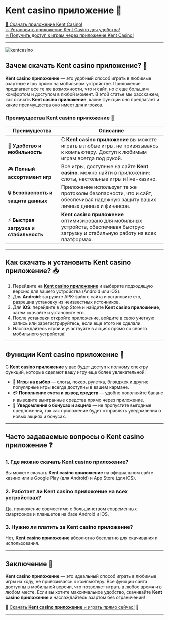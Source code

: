 # Kent casino приложение 📱

[🎉 Скачать приложение Kent Casino!](https://brandplay.link/tj7BwCb4)  
[💥 Установить приложение Kent Casino для удобства!](https://brandplay.link/tj7BwCb4)  
[🔥 Получить доступ к играм через приложение Kent Casino!](https://brandplay.link/tj7BwCb4)  

---
![kentcasino](https://github.com/user-attachments/assets/9575f542-9fc9-4757-978c-0906e8163afa)

## Зачем скачать **Kent casino приложение**? 🎲

**Kent casino приложение** — это удобный способ играть в любимые азартные игры прямо на мобильном устройстве. Приложение предлагает все те же возможности, что и сайт, но с еще большим комфортом и доступом в любой момент. В этой статье мы расскажем, как скачать **Kent casino приложение**, какие функции оно предлагает и какие преимущества оно имеет для игроков.

### Преимущества **Kent casino приложение** 📲

| Преимущества                                | Описание                                                                                                                                 |
|--------------------------------------------|------------------------------------------------------------------------------------------------------------------------------------------|
| 🚀 **Удобство и мобильность**              | С **Kent casino приложение** вы можете играть в любые игры, не привязываясь к компьютеру. Доступ к любимым играм всегда под рукой.      |
| 🎮 **Полный ассортимент игр**              | Все игры, доступные на сайте **Kent casino**, можно найти в приложении: слоты, настольные игры и live-казино.                           |
| 🔒 **Безопасность и защита данных**         | Приложение использует те же протоколы безопасности, что и сайт, обеспечивая надежную защиту ваших личных данных и финансов.             |
| ⚡ **Быстрая загрузка и стабильность**      | **Kent casino приложение** оптимизировано для мобильных устройств, обеспечивая быструю загрузку и стабильную работу на всех платформах. |

---

## Как скачать и установить **Kent casino приложение**? 📥

1. Перейдите на [**Kent casino приложение**](https://brandplay.link/tj7BwCb4) и выберите подходящую версию для вашего устройства (Android или iOS).
2. Для **Android**: загрузите APK-файл с сайта и установите его, разрешив установку из неизвестных источников.
3. Для **iOS**: перейдите в App Store и найдите **Kent casino приложение**, затем скачайте и установите его.
4. После установки откройте приложение, войдите в свою учетную запись или зарегистрируйтесь, если еще этого не сделали.
5. Наслаждайтесь игрой и участвуйте в акциях прямо со своего мобильного устройства!

---

## Функции **Kent casino приложение** 🎯

С **Kent casino приложение** у вас будет доступ к полному спектру функций, которые сделают вашу игру еще более увлекательной:

- 🎰 **Игры на выбор** — слоты, покер, рулетка, блэкджек и другие популярные игры всегда доступны в вашем кармане.
- 💳 **Пополнение счета и вывод средств** — удобно пополняйте баланс и выводите выигранные средства прямо через приложение.
- 🔔 **Уведомления о бонусах и акциях** — не пропустите выгодные предложения, так как приложение будет отправлять уведомления о новых акциях и бонусах.

---

## Часто задаваемые вопросы о **Kent casino приложение** ❓

### 1. Где можно скачать **Kent casino приложение**?
Вы можете скачать **Kent casino приложение** на официальном сайте казино или в Google Play (для Android) и App Store (для iOS).

### 2. Работает ли **Kent casino приложение** на всех устройствах?
Да, приложение совместимо с большинством современных смартфонов и планшетов на базе Android и iOS.

### 3. Нужно ли платить за **Kent casino приложение**?
Нет, **Kent casino приложение** абсолютно бесплатно для скачивания и использования.

---

## Заключение 🌟

**Kent casino приложение** — это идеальный способ играть в любимые игры на ходу, не привязываясь к компьютеру. Все функции сайта доступны в мобильной версии, что позволяет играть в любое время и в любом месте. Если вы хотите максимальное удобство, скачивайте **Kent casino приложение** и наслаждайтесь азартом без ограничений!

🔗 [Скачать **Kent casino приложение** и играть прямо сейчас!](https://brandplay.link/tj7BwCb4) 📲

---

